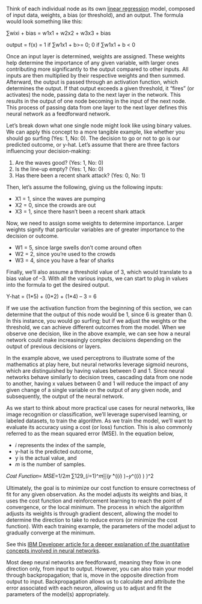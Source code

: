 Think of each individual node as its own [linear regression](https://www.ibm.com/topics/linear-regression) model, composed of input data, weights, a bias (or threshold), and an output. The formula would look something like this:

∑wixi + bias = w1x1 + w2x2 + w3x3 + bias

output = f(x) = 1 if ∑w1x1 + b>= 0; 0 if ∑w1x1 + b < 0

Once an input layer is determined, weights are assigned. These weights help determine the importance of any given variable, with larger ones contributing more significantly to the output compared to other inputs. All inputs are then multiplied by their respective weights and then summed. Afterward, the output is passed through an activation function, which determines the output. If that output exceeds a given threshold, it “fires” (or activates) the node, passing data to the next layer in the network. This results in the output of one node becoming in the input of the next node. This process of passing data from one layer to the next layer defines this neural network as a feedforward network.

Let’s break down what one single node might look like using binary values. We can apply this concept to a more tangible example, like whether you should go surfing (Yes: 1, No: 0). The decision to go or not to go is our predicted outcome, or y-hat. Let’s assume that there are three factors influencing your decision-making:

1.  Are the waves good? (Yes: 1, No: 0)
2.  Is the line-up empty? (Yes: 1, No: 0)
3.  Has there been a recent shark attack? (Yes: 0, No: 1)

Then, let’s assume the following, giving us the following inputs:

*   X1 = 1, since the waves are pumping
*   X2 = 0, since the crowds are out
*   X3 = 1, since there hasn’t been a recent shark attack

Now, we need to assign some weights to determine importance. Larger weights signify that particular variables are of greater importance to the decision or outcome.

*   W1 = 5, since large swells don’t come around often
*   W2 = 2, since you’re used to the crowds
*   W3 = 4, since you have a fear of sharks

Finally, we’ll also assume a threshold value of 3, which would translate to a bias value of –3. With all the various inputs, we can start to plug in values into the formula to get the desired output.

Y-hat = (1\*5) + (0\*2) + (1\*4) – 3 = 6

If we use the activation function from the beginning of this section, we can determine that the output of this node would be 1, since 6 is greater than 0. In this instance, you would go surfing; but if we adjust the weights or the threshold, we can achieve different outcomes from the model. When we observe one decision, like in the above example, we can see how a neural network could make increasingly complex decisions depending on the output of previous decisions or layers.

In the example above, we used perceptrons to illustrate some of the mathematics at play here, but neural networks leverage sigmoid neurons, which are distinguished by having values between 0 and 1. Since neural networks behave similarly to decision trees, cascading data from one node to another, having x values between 0 and 1 will reduce the impact of any given change of a single variable on the output of any given node, and subsequently, the output of the neural network.

As we start to think about more practical use cases for neural networks, like image recognition or classification, we’ll leverage supervised learning, or labeled datasets, to train the algorithm. As we train the model, we’ll want to evaluate its accuracy using a cost (or loss) function. This is also commonly referred to as the mean squared error (MSE). In the equation below,

*   _i_ represents the index of the sample,
*   y-hat is the predicted outcome,
*   y is the actual value, and
*   _m_ is the number of samples.

𝐶𝑜𝑠𝑡 𝐹𝑢𝑛𝑐𝑡𝑖𝑜𝑛= 𝑀𝑆𝐸=1/2𝑚 ∑129\_(𝑖=1)^𝑚▒(𝑦 ̂^((𝑖) )−𝑦^((𝑖) ) )^2

Ultimately, the goal is to minimize our cost function to ensure correctness of fit for any given observation. As the model adjusts its weights and bias, it uses the cost function and reinforcement learning to reach the point of convergence, or the local minimum. The process in which the algorithm adjusts its weights is through gradient descent, allowing the model to determine the direction to take to reduce errors (or minimize the cost function). With each training example, the parameters of the model adjust to gradually converge at the minimum.  

See this [IBM Developer article for a deeper explanation of the quantitative concepts involved in neural networks](https://developer.ibm.com/articles/l-neural).

Most deep neural networks are feedforward, meaning they flow in one direction only, from input to output. However, you can also train your model through backpropagation; that is, move in the opposite direction from output to input. Backpropagation allows us to calculate and attribute the error associated with each neuron, allowing us to adjust and fit the parameters of the model(s) appropriately.